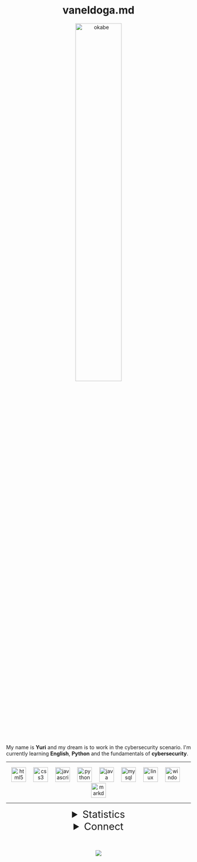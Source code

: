   <h1 align="center"> vaneldoga.md </h1>

  <div align="center">
    <img src="https://s1.zerochan.net/Okabe.Rintarou.600.523504.jpg" alt="okabe" style="width: 50%; height: auto; align:right;">
    <br>
    <p align="justify">My name is <b>Yuri</b> and my dream is to work in the cybersecurity scenario. I'm currently learning <b>English</b>, <b>Python</b> and the fundamentals of <b>cybersecurity</b>.</p>
  </div>

  ---

  <div align="center"> <!-- Tecnologias -->
    <img src="https://cdn.jsdelivr.net/gh/devicons/devicon/icons/html5/html5-original.svg" height="40" alt="html5 logo"  />
    <img width="12" />
    <img src="https://cdn.jsdelivr.net/gh/devicons/devicon/icons/css3/css3-original.svg" height="40" alt="css3 logo"  />
    <img width="12" />
    <img src="https://cdn.jsdelivr.net/gh/devicons/devicon/icons/javascript/javascript-original.svg" height="40" alt="javascript logo"  />
    <img width="12" />
    <img src="https://cdn.jsdelivr.net/gh/devicons/devicon/icons/python/python-original.svg" height="40" alt="python logo"  />
    <img width="12" />
    <img src="https://cdn.jsdelivr.net/gh/devicons/devicon/icons/java/java-original.svg" height="40" alt="java logo"  />
    <img width="12" />
    <img src="https://cdn.jsdelivr.net/gh/devicons/devicon/icons/mysql/mysql-original.svg" height="40" alt="mysql logo"  />
    <img width="12" />
    <img src="https://cdn.jsdelivr.net/gh/devicons/devicon/icons/linux/linux-original.svg" height="40" alt="linux logo"  />
    <img width="12" />
    <img src="https://cdn.jsdelivr.net/gh/devicons/devicon/icons/windows8/windows8-original.svg" height="40" alt="windows8 logo"  />
    <img width="12" />
    <img src="https://cdn.jsdelivr.net/gh/devicons/devicon/icons/markdown/markdown-original.svg" height="40" alt="markdown logo"  />
  </div>

  ---
  <div align="center"> <!-- estatísticas -->
  
<details>
    <summary style="font-size: 27px">Statistics</summary>

  <a href="https://next.ossinsight.io/widgets/official/compose-user-dashboard-stats?user_id=112524662" target="_blank" style="display: block" align="left">
    <picture>
      <source media="(prefers-color-scheme: dark)" srcset="https://next.ossinsight.io/widgets/official/compose-user-dashboard-stats/thumbnail.png?user_id=112524662&image_size=auto&color_scheme=dark" width="715" height="auto">
      <img alt="Dashboard stats of @vaneldoga" src="https://next.ossinsight.io/widgets/official/compose-user-dashboard-stats/thumbnail.png?user_id=112524662&image_size=auto&color_scheme=light" width="771" height="auto">
    </picture>
  </a>

---

  <img src="https://github-readme-stats.vercel.app/api/top-langs/?username=vaneldoga&theme=tokyonight&hide_border=true&include_all_commits=false&count_private=false&layout=compact" height="150">
    <img src="https://github-readme-streak-stats.herokuapp.com?user=vaneldoga&theme=tokyonight&hide_border=true" width="400" height="150">
    <img src="https://github-contributor-stats.vercel.app/api?username=vaneldoga&limit=5&theme=tokyonight&combine_all_yearly_contributions=true&hide_border=true">
  </p>
  </div>

</details>


<details align="center">
  <summary style="font-size: 27px">Connect</summary>
<br>
<br>
  <div align="center"> <!-- social -->
      <a href="https://linkedin.com/in/yuri-delgado/">
      <img src="https://img.shields.io/badge/LinkedIn-%230077B5.svg?logo=linkedin&logoColor=white">
      </a>
      <a href="https://instagram.com/vanel___y">
      <img src="https://img.shields.io/badge/Instagram-%23E4405F.svg?logo=Instagram&logoColor=white">
      </a>
      <a href="https://twitter.com/vanel___y">
      <img src="https://img.shields.io/badge/Twitter-%231DA1F2.svg?logo=Twitter&logoColor=white">
      </a>    
  </div>
</details>

<br>
<br>

<div align="center"> 
  
  [![](https://visitcount.itsvg.in/api?id=vaneldoga&icon=3&color=6)](https://visitcount.itsvg.in)
  
</div>
